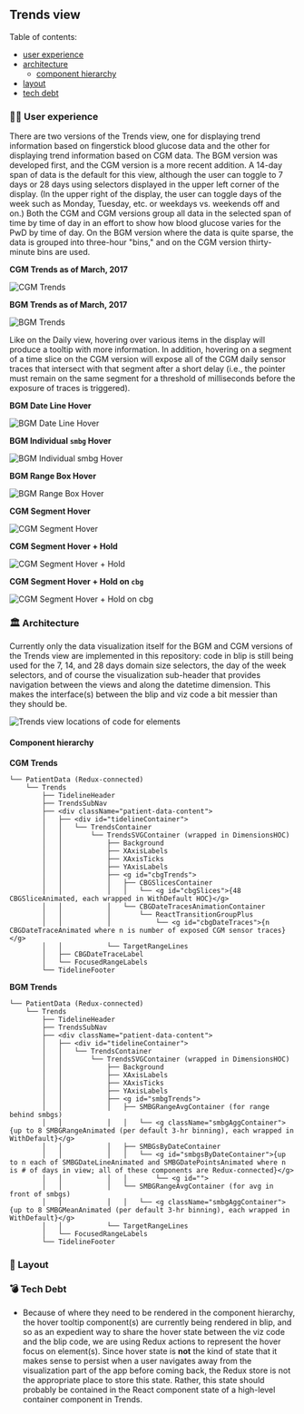 ## Trends view

Table of contents:

- [user experience](#user-experience)
- [architecture](#architecture)
    + [component hierarchy](#component-hierarchy)
- [layout](#layout)
- [tech debt](#tech-debt)

### 👱🏾 User experience

There are two versions of the Trends view, one for displaying trend information based on fingerstick blood glucose data and the other for displaying trend information based on CGM data. The BGM version was developed first, and the CGM version is a more recent addition. A 14-day span of data is the default for this view, although the user can toggle to 7 days or 28 days using selectors displayed in the upper left corner of the display. (In the upper right of the display, the user can toggle days of the week such as Monday, Tuesday, etc. or weekdays vs. weekends off and on.) Both the CGM and CGM versions group all data in the selected span of time by time of day in an effort to show how blood glucose varies for the PwD by time of day. On the BGM version where the data is quite sparse, the data is grouped into three-hour "bins," and on the CGM version thirty-minute bins are used.

**CGM Trends as of March, 2017**

![CGM Trends](./images/cgm_trends.png)


**BGM Trends as of March, 2017**

![BGM Trends](./images/bgm_trends.png)

Like on the Daily view, hovering over various items in the display will produce a tooltip with more information. In addition, hovering on a segment of a time slice on the CGM version will expose all of the CGM daily sensor traces that intersect with that segment after a short delay (i.e., the pointer must remain on the same segment for a threshold of milliseconds before the exposure of traces is triggered).

**BGM Date Line Hover**

![BGM Date Line Hover](./images/bgm_trends_date_line_hover.png)

**BGM Individual `smbg` Hover**

![BGM Individual `smbg` Hover](./images/bgm_trends_smbg_hover.png)

**BGM Range Box Hover**

![BGM Range Box Hover](./images/bgm_trends_range_hover.png)

**CGM Segment Hover**

![CGM Segment Hover](./images/cgm_trends_segment_hover.gif)

**CGM Segment Hover + Hold**

![CGM Segment Hover + Hold](./images/cgm_trends_segment_hover_hold.png)

**CGM Segment Hover + Hold on `cbg`**

![CGM Segment Hover + Hold on `cbg`](./images/cgm_trends_segment_hover_hold_cbg.png)

### 🏛️ Architecture

Currently only the data visualization itself for the BGM and CGM versions of the Trends view are implemented in this repository: code in blip is still being used for the 7, 14, and 28 days domain size selectors, the day of the week selectors, and of course the visualization sub-header that provides navigation between the views and along the datetime dimension. This makes the interface(s) between the blip and viz code a bit messier than they should be.

![Trends view locations of code for elements](./images/trends_code_locations.png)

#### Component hierarchy

**CGM Trends**

```
└── PatientData (Redux-connected)
    └── Trends
        ├── TidelineHeader
        ├── TrendsSubNav
        ├── <div className="patient-data-content">
        │   ├── <div id="tidelineContainer">
        │   │   └── TrendsContainer
        │   │       └── TrendsSVGContainer (wrapped in DimensionsHOC)
        │   │           ├── Background
        │   │           ├── XAxisLabels
        │   │           ├── XAxisTicks
        │   │           ├── YAxisLabels
        │   │           ├── <g id="cbgTrends">
        │   │           │   ├── CBGSlicesContainer
        │   │           │   │   └── <g id="cbgSlices">{48 CBGSliceAnimated, each wrapped in WithDefault HOC}</g>
        │   │           │   └── CBGDateTracesAnimationContainer
        │   │           │       └── ReactTransitionGroupPlus
        │   │           │           └── <g id="cbgDateTraces">{n CBGDateTraceAnimated where n is number of exposed CGM sensor traces}</g>
        │   │           └── TargetRangeLines
        │   ├── CBGDateTraceLabel
        │   └── FocusedRangeLabels
        └── TidelineFooter
```

**BGM Trends**

```
└── PatientData (Redux-connected)
    └── Trends
        ├── TidelineHeader
        ├── TrendsSubNav
        ├── <div className="patient-data-content">
        │   ├── <div id="tidelineContainer">
        │   │   └── TrendsContainer
        │   │       └── TrendsSVGContainer (wrapped in DimensionsHOC)
        │   │           ├── Background
        │   │           ├── XAxisLabels
        │   │           ├── XAxisTicks
        │   │           ├── YAxisLabels
        │   │           ├── <g id="smbgTrends">
        │   │           │   ├── SMBGRangeAvgContainer (for range behind smbgs)
        │   │           │   │   └── <g className="smbgAggContainer">{up to 8 SMBGRangeAnimated (per default 3-hr binning), each wrapped in WithDefault}</g>
        │   │           │   ├── SMBGsByDateContainer
        │   │           │   │   └── <g id="smbgsByDateContainer">{up to n each of SMBGDateLineAnimated and SMBGDatePointsAnimated where n is # of days in view; all of these components are Redux-connected}</g>
        │   │           │   │       └── <g id="">
        │   │           │   └── SMBGRangeAvgContainer (for avg in front of smbgs)
        │   │           │   │   └── <g className="smbgAggContainer">{up to 8 SMBGMeanAnimated (per default 3-hr binning), each wrapped in WithDefault}</g>
        │   │           └── TargetRangeLines
        │   └── FocusedRangeLabels
        └── TidelineFooter
```

### 📐 Layout

### 💣 Tech Debt

- Because of where they need to be rendered in the component hierarchy, the hover tooltip component(s) are currently being rendered in blip, and so as an expedient way to share the hover state between the viz code and the blip code, we are using Redux actions to represent the hover focus on element(s). Since hover state is **not** the kind of state that it makes sense to persist when a user navigates away from the visualization part of the app before coming back, the Redux store is not the appropriate place to store this state. Rather, this state should probably be contained in the React component state of a high-level container component in Trends.